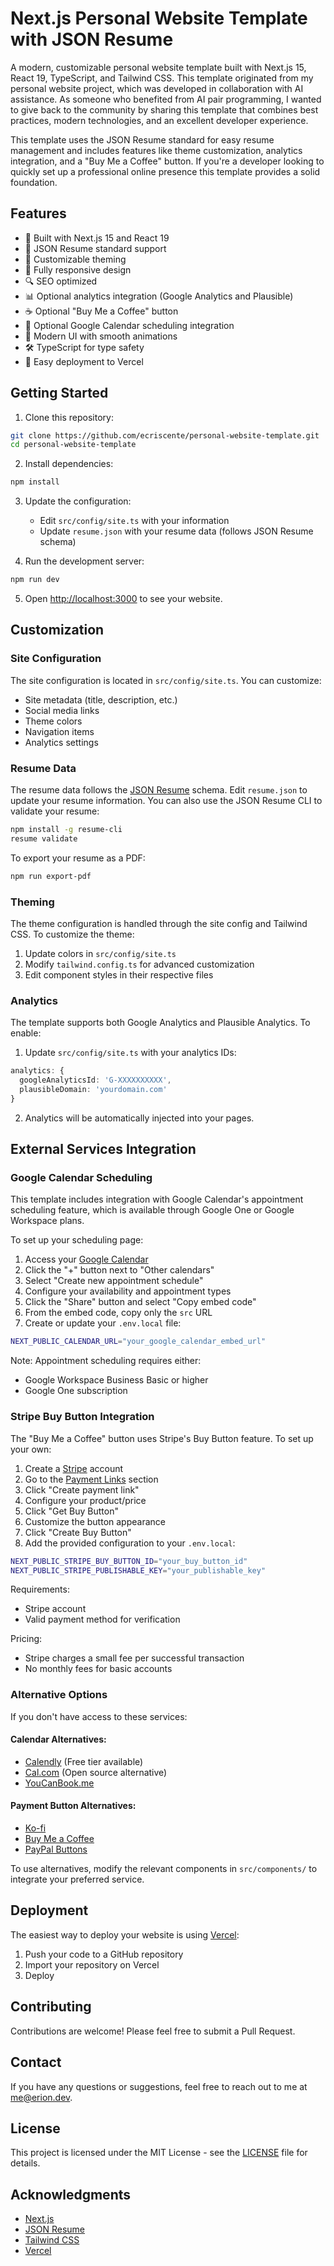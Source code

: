 # Next.js Personal Website Template with JSON Resume

A modern, customizable personal website template built with Next.js 15, React 19, TypeScript, and Tailwind CSS. This template originated from my personal website project, which was developed in collaboration with AI assistance. As someone who benefited from AI pair programming, I wanted to give back to the community by sharing this template that combines best practices, modern technologies, and an excellent developer experience.

This template uses the JSON Resume standard for easy resume management and includes features like theme customization, analytics integration, and a "Buy Me a Coffee" button. If you're a developer looking to quickly set up a professional online presence this template provides a solid foundation.

## Features

- 🚀 Built with Next.js 15 and React 19
- 📝 JSON Resume standard support
- 🎨 Customizable theming
- 📱 Fully responsive design
- 🔍 SEO optimized
- 📊 Optional analytics integration (Google Analytics and Plausible)
- ☕ Optional "Buy Me a Coffee" button
- 📅 Optional Google Calendar scheduling integration
- 🌙 Modern UI with smooth animations
- 🛠️ TypeScript for type safety
- 🎯 Easy deployment to Vercel

## Getting Started

1. Clone this repository:
```bash
git clone https://github.com/ecriscente/personal-website-template.git
cd personal-website-template
```

2. Install dependencies:
```bash
npm install
```

3. Update the configuration:
   - Edit `src/config/site.ts` with your information
   - Update `resume.json` with your resume data (follows JSON Resume schema)

4. Run the development server:
```bash
npm run dev
```

5. Open [http://localhost:3000](http://localhost:3000) to see your website.

## Customization

### Site Configuration

The site configuration is located in `src/config/site.ts`. You can customize:

- Site metadata (title, description, etc.)
- Social media links
- Theme colors
- Navigation items
- Analytics settings

### Resume Data

The resume data follows the [JSON Resume](https://jsonresume.org) schema. Edit `resume.json` to update your resume information. You can also use the JSON Resume CLI to validate your resume:

```bash
npm install -g resume-cli
resume validate
```

To export your resume as a PDF:
```bash
npm run export-pdf
```

### Theming

The theme configuration is handled through the site config and Tailwind CSS. To customize the theme:

1. Update colors in `src/config/site.ts`
2. Modify `tailwind.config.ts` for advanced customization
3. Edit component styles in their respective files

### Analytics

The template supports both Google Analytics and Plausible Analytics. To enable:

1. Update `src/config/site.ts` with your analytics IDs:
```typescript
analytics: {
  googleAnalyticsId: 'G-XXXXXXXXXX',
  plausibleDomain: 'yourdomain.com'
}
```

2. Analytics will be automatically injected into your pages.

## External Services Integration

### Google Calendar Scheduling

This template includes integration with Google Calendar's appointment scheduling feature, which is available through Google One or Google Workspace plans.

To set up your scheduling page:

1. Access your [Google Calendar](https://calendar.google.com)
2. Click the "+" button next to "Other calendars"
3. Select "Create new appointment schedule"
4. Configure your availability and appointment types
5. Click the "Share" button and select "Copy embed code"
6. From the embed code, copy only the `src` URL
7. Create or update your `.env.local` file:

```bash
NEXT_PUBLIC_CALENDAR_URL="your_google_calendar_embed_url"
```

Note: Appointment scheduling requires either:
- Google Workspace Business Basic or higher
- Google One subscription

### Stripe Buy Button Integration

The "Buy Me a Coffee" button uses Stripe's Buy Button feature. To set up your own:

1. Create a [Stripe](https://stripe.com) account
2. Go to the [Payment Links](https://dashboard.stripe.com/payment-links) section
3. Click "Create payment link"
4. Configure your product/price
5. Click "Get Buy Button"
6. Customize the button appearance
7. Click "Create Buy Button"
8. Add the provided configuration to your `.env.local`:

```bash
NEXT_PUBLIC_STRIPE_BUY_BUTTON_ID="your_buy_button_id"
NEXT_PUBLIC_STRIPE_PUBLISHABLE_KEY="your_publishable_key"
```

Requirements:
- Stripe account
- Valid payment method for verification

Pricing:
- Stripe charges a small fee per successful transaction
- No monthly fees for basic accounts

### Alternative Options

If you don't have access to these services:

#### Calendar Alternatives:
- [Calendly](https://calendly.com) (Free tier available)
- [Cal.com](https://cal.com) (Open source alternative)
- [YouCanBook.me](https://youcanbook.me)

#### Payment Button Alternatives:
- [Ko-fi](https://ko-fi.com)
- [Buy Me a Coffee](https://www.buymeacoffee.com)
- [PayPal Buttons](https://www.paypal.com/buttons)

To use alternatives, modify the relevant components in `src/components/` to integrate your preferred service.

## Deployment

The easiest way to deploy your website is using [Vercel](https://vercel.com):

1. Push your code to a GitHub repository
2. Import your repository on Vercel
3. Deploy

## Contributing

Contributions are welcome! Please feel free to submit a Pull Request.

## Contact

If you have any questions or suggestions, feel free to reach out to me at [me@erion.dev](mailto:me@erion.dev).

## License

This project is licensed under the MIT License - see the [LICENSE](LICENSE) file for details.

## Acknowledgments

- [Next.js](https://nextjs.org)
- [JSON Resume](https://jsonresume.org)
- [Tailwind CSS](https://tailwindcss.com)
- [Vercel](https://vercel.com)
